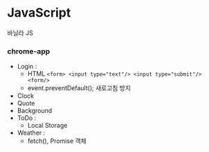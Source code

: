 # JavaScript
바닐라 JS

### chrome-app
* Login :
  * HTML `<form> <input type="text"/> <input type="submit"/> <form/>`
  * event.preventDefault(); 새로고침 방지
* Clock
* Quote
* Background
* ToDo :
  * Local Storage
* Weather :
  * fetch(), Promise 객체
